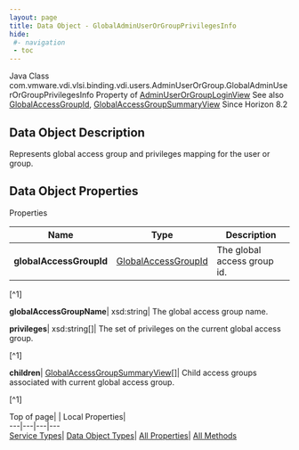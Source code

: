 ```yaml
---
layout: page
title: Data Object - GlobalAdminUserOrGroupPrivilegesInfo
hide:
 #- navigation
 - toc
---
```






Java Class
    com.vmware.vdi.vlsi.binding.vdi.users.AdminUserOrGroup.GlobalAdminUserOrGroupPrivilegesInfo
Property of
     [AdminUserOrGroupLoginView](vdi.users.AdminUserOrGroup.AdminUserOrGroupLoginView.md#field_detail)
See also
     [GlobalAccessGroupId](vdi.entity.GlobalAccessGroupId.md), [GlobalAccessGroupSummaryView](vdi.users.GlobalAccessGroup.GlobalAccessGroupSummaryView.md)
Since 
    Horizon 8.2

## Data Object Description 

Represents global access group and privileges mapping for the user or group. 

## Data Object Properties

Properties

Name |  Type |  Description   
---|---|---  
**globalAccessGroupId**| [GlobalAccessGroupId](vdi.entity.GlobalAccessGroupId.md)|  The global access group id.   


[^1]

  
**globalAccessGroupName**|  xsd:string|  The global access group name.   
  
**privileges**|  xsd:string[]|  The set of privileges on the current global access group.   


[^1]

  
**children**| [GlobalAccessGroupSummaryView[]](vdi.users.GlobalAccessGroup.GlobalAccessGroupSummaryView.md)|  Child access groups associated with current global access group.   


[^1]

  
  
  
Top of page| | Local Properties|   
---|---|---|---  
[Service Types](index-mo_types.md)| [Data Object Types](index-do_types.md)| [All Properties](index-properties.md)| [All Methods](index-methods.md)  
  
  

